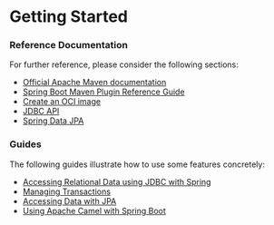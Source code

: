 # Getting Started

### Reference Documentation
For further reference, please consider the following sections:

* [Official Apache Maven documentation](https://maven.apache.org/guides/index.html)
* [Spring Boot Maven Plugin Reference Guide](https://docs.spring.io/spring-boot/docs/3.0.5/maven-plugin/reference/html/)
* [Create an OCI image](https://docs.spring.io/spring-boot/docs/3.0.5/maven-plugin/reference/html/#build-image)
* [JDBC API](https://docs.spring.io/spring-boot/docs/3.0.5/reference/htmlsingle/#data.sql)
* [Spring Data JPA](https://docs.spring.io/spring-boot/docs/3.0.5/reference/htmlsingle/#data.sql.jpa-and-spring-data)

### Guides
The following guides illustrate how to use some features concretely:

* [Accessing Relational Data using JDBC with Spring](https://spring.io/guides/gs/relational-data-access/)
* [Managing Transactions](https://spring.io/guides/gs/managing-transactions/)
* [Accessing Data with JPA](https://spring.io/guides/gs/accessing-data-jpa/)
* [Using Apache Camel with Spring Boot](https://camel.apache.org/camel-spring-boot/latest/spring-boot.html)

